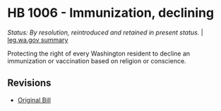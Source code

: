 # HB 1006 - Immunization, declining
*Status: By resolution, reintroduced and retained in present status.* | [leg.wa.gov summary](https://app.leg.wa.gov/billsummary?BillNumber=1006&Year=2021)

Protecting the right of every Washington resident to decline an immunization or vaccination based on religion or conscience.

## Revisions
* [Original Bill](1/)